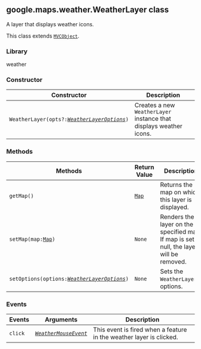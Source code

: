<h2 id="WeatherLayer">
google.maps.weather.WeatherLayer
class
</h2><p>A layer that displays weather icons.</p><p>This class extends
<code><a href="#MVCObject">MVCObject</a></code>.
</p><h3>Library</h3><p>weather</p><h3>Constructor</h3><table summary="class WeatherLayer - Constructor" width="100%">
<thead>
<tr><th>Constructor</th>
<th>Description</th>
</tr></thead>
<tbody>
<tr>
<td><code>WeatherLayer(opts?:<a href="#WeatherLayerOptions"><em>WeatherLayerOptions</em></a>)</code></td>
<td>Creates a new <code>WeatherLayer</code> instance that displays weather icons.</td>
</tr>
</tbody>
</table><h3>Methods</h3><table summary="class WeatherLayer - Methods" width="100%">
<thead>
<tr><th>Methods</th>
<th>Return Value</th>
<th>Description</th>
</tr></thead>
<tbody>
<tr>
<td><code>getMap()</code></td>
<td><code><a href="#Map">Map</a></code></td>
<td>Returns the map on which this layer is displayed.</td>
</tr>
<tr>
<td><code>setMap(map:<a href="#Map">Map</a>)</code></td>
<td><code>None</code></td>
<td>Renders the layer on the specified map. If map is set to null, the layer will be removed.</td>
</tr>
<tr>
<td><code>setOptions(options:<a href="#WeatherLayerOptions"><em>WeatherLayerOptions</em></a>)</code></td>
<td><code>None</code></td>
<td>Sets the <code>WeatherLayer</code>'s options.</td>
</tr>
</tbody>
</table><h3>Events</h3><table summary="class WeatherLayer - Events" width="100%">
<thead>
<tr><th>Events</th>
<th>Arguments</th>
<th>Description</th>
</tr></thead>
<tbody>
<tr>
<td><code>click</code></td>
<td><code><a href="#WeatherMouseEvent"><em>WeatherMouseEvent</em></a></code></td>
<td>This event is fired when a feature in the weather layer is clicked.</td>
</tr>
</tbody>
</table>